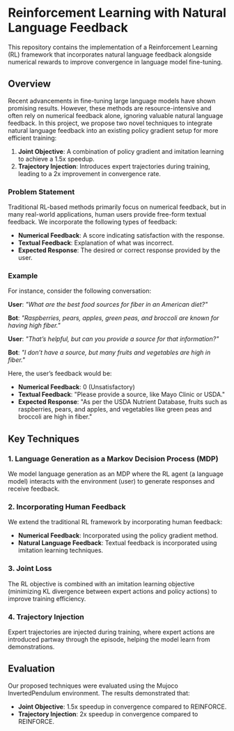 # Reinforcement Learning with Natural Language Feedback

This repository contains the implementation of a Reinforcement Learning (RL) framework that incorporates natural language feedback alongside numerical rewards to improve convergence in language model fine-tuning.

## Overview

Recent advancements in fine-tuning large language models have shown promising results. However, these methods are resource-intensive and often rely on numerical feedback alone, ignoring valuable natural language feedback. In this project, we propose two novel techniques to integrate natural language feedback into an existing policy gradient setup for more efficient training:

1. **Joint Objective**: A combination of policy gradient and imitation learning to achieve a 1.5x speedup.
2. **Trajectory Injection**: Introduces expert trajectories during training, leading to a 2x improvement in convergence rate.

### Problem Statement

Traditional RL-based methods primarily focus on numerical feedback, but in many real-world applications, human users provide free-form textual feedback. We incorporate the following types of feedback:

- **Numerical Feedback**: A score indicating satisfaction with the response.
- **Textual Feedback**: Explanation of what was incorrect.
- **Expected Response**: The desired or correct response provided by the user.

### Example

For instance, consider the following conversation:

**User**: _"What are the best food sources for fiber in an American diet?"_

**Bot**: _"Raspberries, pears, apples, green peas, and broccoli are known for having high fiber."_

**User**: _"That’s helpful, but can you provide a source for that information?"_

**Bot**: _"I don’t have a source, but many fruits and vegetables are high in fiber."_

Here, the user’s feedback would be:

- **Numerical Feedback**: 0 (Unsatisfactory)
- **Textual Feedback**: "Please provide a source, like Mayo Clinic or USDA."
- **Expected Response**: "As per the USDA Nutrient Database, fruits such as raspberries, pears, and apples, and vegetables like green peas and broccoli are high in fiber."

## Key Techniques

### 1. Language Generation as a Markov Decision Process (MDP)

We model language generation as an MDP where the RL agent (a language model) interacts with the environment (user) to generate responses and receive feedback.

### 2. Incorporating Human Feedback

We extend the traditional RL framework by incorporating human feedback:

- **Numerical Feedback**: Incorporated using the policy gradient method.
- **Natural Language Feedback**: Textual feedback is incorporated using imitation learning techniques.

### 3. Joint Loss

The RL objective is combined with an imitation learning objective (minimizing KL divergence between expert actions and policy actions) to improve training efficiency.

### 4. Trajectory Injection

Expert trajectories are injected during training, where expert actions are introduced partway through the episode, helping the model learn from demonstrations.

## Evaluation

Our proposed techniques were evaluated using the Mujoco InvertedPendulum environment. The results demonstrated that:

- **Joint Objective**: 1.5x speedup in convergence compared to REINFORCE.
- **Trajectory Injection**: 2x speedup in convergence compared to REINFORCE.

